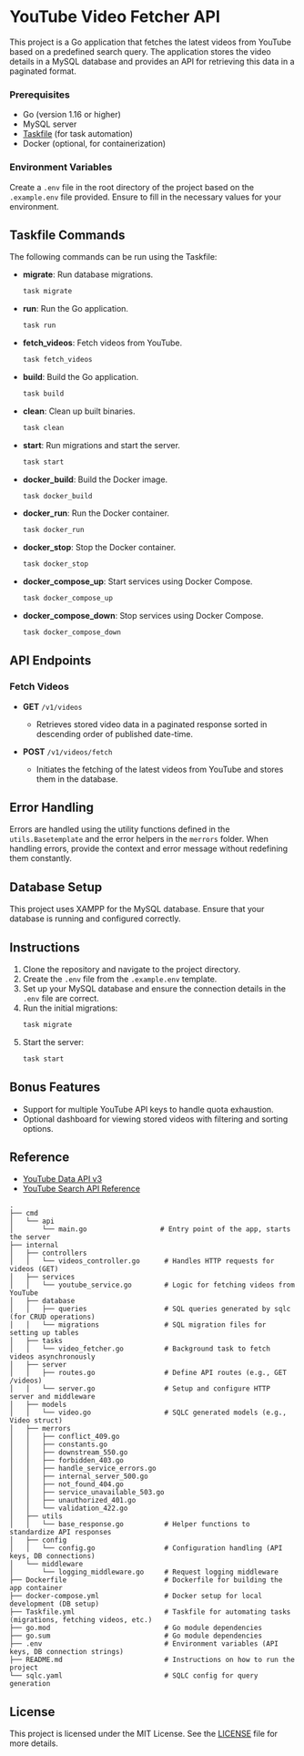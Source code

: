 
# YouTube Video Fetcher API

This project is a Go application that fetches the latest videos from YouTube based on a predefined search query. The application stores the video details in a MySQL database and provides an API for retrieving this data in a paginated format.

### Prerequisites

- Go (version 1.16 or higher)
- MySQL server
- [Taskfile](https://taskfile.dev/) (for task automation)
- Docker (optional, for containerization)

### Environment Variables

Create a `.env` file in the root directory of the project based on the `.example.env` file provided. Ensure to fill in the necessary values for your environment.


## Taskfile Commands

The following commands can be run using the Taskfile:

- **migrate**: Run database migrations.
  ```bash
  task migrate
  ```

- **run**: Run the Go application.
  ```bash
  task run
  ```

- **fetch_videos**: Fetch videos from YouTube.
  ```bash
  task fetch_videos
  ```

- **build**: Build the Go application.
  ```bash
  task build
  ```

- **clean**: Clean up built binaries.
  ```bash
  task clean
  ```

- **start**: Run migrations and start the server.
  ```bash
  task start
  ```

- **docker_build**: Build the Docker image.
  ```bash
  task docker_build
  ```

- **docker_run**: Run the Docker container.
  ```bash
  task docker_run
  ```

- **docker_stop**: Stop the Docker container.
  ```bash
  task docker_stop
  ```

- **docker_compose_up**: Start services using Docker Compose.
  ```bash
  task docker_compose_up
  ```

- **docker_compose_down**: Stop services using Docker Compose.
  ```bash
  task docker_compose_down
  ```

## API Endpoints

### Fetch Videos

- **GET** `/v1/videos`
  - Retrieves stored video data in a paginated response sorted in descending order of published date-time.

- **POST** `/v1/videos/fetch`
  - Initiates the fetching of the latest videos from YouTube and stores them in the database.

## Error Handling

Errors are handled using the utility functions defined in the `utils.Basetemplate` and the error helpers in the `merrors` folder. When handling errors, provide the context and error message without redefining them constantly.

## Database Setup

This project uses XAMPP for the MySQL database. Ensure that your database is running and configured correctly.

## Instructions

1. Clone the repository and navigate to the project directory.
2. Create the `.env` file from the `.example.env` template.
3. Set up your MySQL database and ensure the connection details in the `.env` file are correct.
4. Run the initial migrations:
   ```bash
   task migrate
   ```
5. Start the server:
   ```bash
   task start
   ```

## Bonus Features

- Support for multiple YouTube API keys to handle quota exhaustion.
- Optional dashboard for viewing stored videos with filtering and sorting options.

## Reference

- [YouTube Data API v3](https://developers.google.com/youtube/v3/getting-started)
- [YouTube Search API Reference](https://developers.google.com/youtube/v3/docs/search/list)



```plaintext
.
├── cmd
│   └── api
│       └── main.go                  # Entry point of the app, starts the server
├── internal
│   ├── controllers
│   │   └── videos_controller.go      # Handles HTTP requests for videos (GET)
│   ├── services
│   │   └── youtube_service.go        # Logic for fetching videos from YouTube
│   ├── database
│   │   ├── queries                   # SQL queries generated by sqlc (for CRUD operations)
│   │   └── migrations                # SQL migration files for setting up tables
│   ├── tasks
│   │   └── video_fetcher.go          # Background task to fetch videos asynchronously
│   ├── server
│   │   ├── routes.go                 # Define API routes (e.g., GET /videos)
│   │   └── server.go                 # Setup and configure HTTP server and middleware
│   ├── models
│   │   └── video.go                  # SQLC generated models (e.g., Video struct)
│   ├── merrors
│   │   ├── conflict_409.go
│   │   ├── constants.go
│   │   ├── downstream_550.go
│   │   ├── forbidden_403.go
│   │   ├── handle_service_errors.go
│   │   ├── internal_server_500.go
│   │   ├── not_found_404.go
│   │   ├── service_unavailable_503.go
│   │   ├── unauthorized_401.go
│   │   └── validation_422.go
│   ├── utils
│   │   └── base_response.go          # Helper functions to standardize API responses
│   ├── config
│   │   └── config.go                 # Configuration handling (API keys, DB connections)
│   └── middleware
│       └── logging_middleware.go     # Request logging middleware
├── Dockerfile                        # Dockerfile for building the app container
├── docker-compose.yml                # Docker setup for local development (DB setup)
├── Taskfile.yml                      # Taskfile for automating tasks (migrations, fetching videos, etc.)
├── go.mod                            # Go module dependencies
├── go.sum                            # Go module dependencies
├── .env                              # Environment variables (API keys, DB connection strings)
├── README.md                         # Instructions on how to run the project
└── sqlc.yaml                         # SQLC config for query generation
```


## License

This project is licensed under the MIT License. See the [LICENSE](./LICENSE) file for more details.
